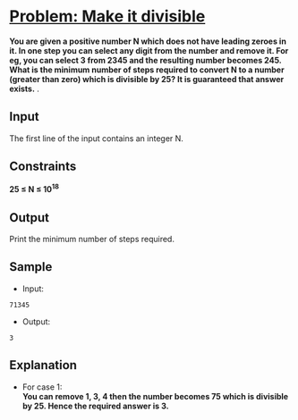 # [Problem: Make it divisible](https://my.newtonschool.co/playground/code/22wppqy6f9a0)

**You are given a positive number N which does not have leading zeroes in it. In one step you can select any digit from the number and remove it. For eg, you can select 3 from 2345 and the resulting number becomes 245. What is the minimum number of steps required to convert N to a number (greater than zero) which is divisible by 25? It is guaranteed that answer exists.** .

## Input

The first line of the input contains an integer N.

## Constraints

**25 ≤ N ≤ 10<sup>18</sup>**

## Output

Print the minimum number of steps required.

## Sample

- Input:
```
71345
```

- Output:
```
3
```

## Explanation

- For case 1: <br> **You can remove 1, 3, 4 then the number becomes 75 which is divisible by 25. Hence the required answer is 3.**

